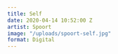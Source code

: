```yaml
---
title: Self
date: 2020-04-14 10:52:00 Z
artist: Spoort
image: "/uploads/spoort-self.jpg"
format: Digital
---
```


